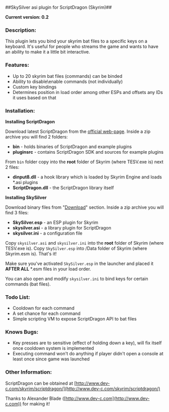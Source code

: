 ##SkySilver asi plugin for ScriptDragon (Skyrim)##

**Current version: 0.2**

### Description: ###

This plugin lets you bind your skyrim bat files to a specific keys on a keyboard.
It's useful for people who streams the game and wants to have an ability to make it a little bit interactive.

### Features: ###

- Up to 20 skyrim bat files (commands) can be binded
- Ability to disable\enable commands (not individually)
- Custom key bindings
- Determines position in load order among other ESPs and offsets any IDs it uses based on that

### Installation: ###

**Installing ScriptDragon**

Download latest ScriptDragon from the [official web-page](http://www.dev-c.com/skyrim/scriptdragon/). Inside a zip archive you will find 2 folders:

- **bin** - holds binaries of ScriptDragon and example plugins
- **pluginsrc** - contains ScriptDragon SDK and sources for example plugins

From `bin` folder copy into the **root** folder of Skyrim (where TESV.exe is) next 2 files:

- **dinput8.dll** - a hook library which is loaded by Skyrim Engine and loads *.asi plugins
- **ScriptDragon.dll** - the ScriptDragon library itself

**Installing SkySilver**

Download binary files from "[Download](https://bitbucket.org/adm244/skysilver/downloads)" section. Inside a zip archive you will find 3 files:

- **SkySilver.esp** - an ESP plugin for Skyrim
- **skysilver.asi** - a library plugin for ScriptDragon
- **skysilver.ini** - a configuration file

Copy `skysilver.asi` and `skysilver.ini` into the **root** folder of Skyrim (where TESV.exe is).
Copy `SkySilver.esp` into /Data folder of Skyrim (where Skyrim.esm is). That's it!

Make sure you've activated `SkySilver.esp` in the launcher and placed it **AFTER ALL** *.esm files in your load order.

You can also open and modify `skysilver.ini` to bind keys for certain commands (bat files).

### Todo List: ###

- Cooldown for each command
- A set chance for each command
- Simple scripting VM to expose ScriptDragon API to bat files

### Knows Bugs: ###

- Key presses are to sensitive (effect of holding down a key), will fix itself once cooldown system is implemented
- Executing command won't do anything if player didn't open a console at least once since game was launched

### Other Information: ###

ScriptDragon can be obtained at [http://www.dev-c.com/skyrim/scriptdragon/](http://www.dev-c.com/skyrim/scriptdragon/)

Thanks to Alexander Blade ([http://www.dev-c.com](http://www.dev-c.com)) for making it!